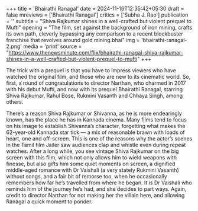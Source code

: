 +++
title = 'Bhairathi Ranagal'
date = 2024-11-16T12:35:42+05:30
draft = false
mreviews = ['Bhairathi Ranagal']
critics = ['Subha J. Rao']
publication = ''
subtitle = "Shiva Rajkumar shines in a well-crafted but violent prequel to Mufti"
opening = "The film, set against the background of iron mining, crafts its own path, cleverly bypassing any comparison to a recent blockbuster franchise that revolves around gold mining.bhai"
img = 'bhairathi-ranagal-2.png'
media = 'print'
source = "https://www.thenewsminute.com/flix/bhairathi-ranagal-shiva-rajkumar-shines-in-a-well-crafted-but-violent-prequel-to-mufti"
+++

The trick with a prequel is that you have to impress viewers who have watched the original film, and those who are new to its cinematic world. So, first, a round of congratulations to director Narthan, who charmed in 2017 with his debut Mufti, and now with its prequel Bhairathi Ranagal, starring Shiva Rajkumar, Rahul Bose, Rukmini Vasanth and Chhaya Singh, among others.

There’s a reason Shiva Rajkumar or Shivanna, as he is more endearingly known, has the place he has in Kannada cinema. Many films tend to focus on his image to establish Shivanna’s character, forgetting what makes the 62-year-old Kannada star tick — a mix of reasonable brawn with loads of heart, one and off-screen. This is one of the reasons why the actor’s scenes in the Tamil film Jailer saw audiences clap and whistle even during repeat watches. After a long while, you see vintage Shiva Rajkumar on the big screen with this film, which not only allows him to wield weapons with finesse, but also gifts him some quiet moments on screen, a dignified middle-aged romance with Dr Vaishali (a very stately Rukmini Vasanth) without songs, and a fair bit of remorse too, when he occasionally remembers how far he’s travelled from where he began. It is Dr Vaishali who reminds him of the journey he’s had, and she decides to part ways. Again, credit to director Narthan for not making her the villain here, and allowing Ranagal a quick moment to ponder.
